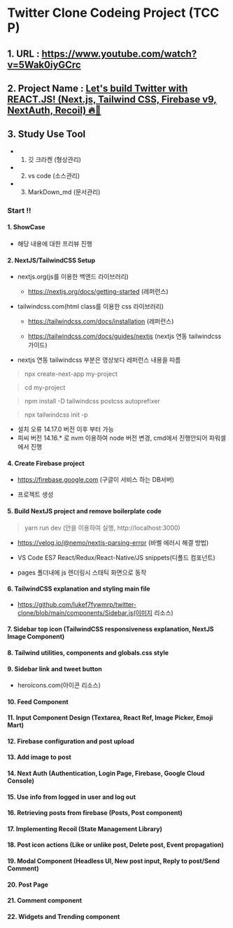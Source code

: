 # Twitter Clone Codeing Project (TCC P)

## 1. URL : https://www.youtube.com/watch?v=5Wak0iyGCrc

## 2. Project Name : [Let's build Twitter with REACT.JS! (Next.js, Tailwind CSS, Firebase v9, NextAuth, Recoil) 🔥🚀](https://www.youtube.com/watch?v=5Wak0iyGCrc)

## 3. Study Use Tool

- 1.  깃 크라켄 (형상관리)

- 2.  vs code (소스관리)

- 3.  MarkDown_md (문서관리)

### Start !!

#### 1. ShowCase

- 해당 내용에 대한 프리뷰 진행

#### 2. NextJS/TailwindCSS Setup

- nextjs.org(js를 이용한 백엔드 라이브러리)

  - https://nextjs.org/docs/getting-started (레퍼런스)

- tailwindcss.com(html class를 이용한 css 라이브러리)

  - https://tailwindcss.com/docs/installation (레퍼런스)

  - https://tailwindcss.com/docs/guides/nextjs (nextjs 연동 tailwindcss 가이드)

- nextjs 연동 tailwindcss 부분은 영상보다 레퍼런스 내용을 따름

> npx create-next-app my-project

> cd my-project

> npm install -D tailwindcss postcss autoprefixer

> npx tailwindcss init -p

- 설치 오류 14.17.0 버전 이후 부터 가능
- 피씨 버전 14.16.\* 로 nvm 이용하여 node 버전 변경, cmd에서 진행안되어 파워셀에서 진행

#### 4. Create Firebase project

- https://firebase.google.com (구글이 서비스 하는 DB서버)

- 프로젝트 생성

#### 5. Build NextJS project and remove boilerplate code

> yarn run dev (얀을 이용하여 실행, http://localhost:3000)

- https://velog.io/@nemo/nextjs-parsing-error (바벨 에러시 해결 방법)

- VS Code ES7 React/Redux/React-Native/JS snippets(디폴드 컴포넌트)

- pages 폴더내에 js 렌더링시 스태틱 화면으로 동작

#### 6. TailwindCSS explanation and styling main file

- https://github.com/lukef7fywmrp/twitter-clone/blob/main/components/Sidebar.js(이미지 리소스)

#### 7. Sidebar top icon (TailwindCSS responsiveness explanation, NextJS Image Component)

#### 8. Tailwind utilities, components and globals.css style

#### 9. Sidebar link and tweet button

- heroicons.com(아이콘 리소스)

#### 10. Feed Component

#### 11. Input Component Design (Textarea, React Ref, Image Picker, Emoji Mart)

#### 12. Firebase configuration and post upload

#### 13. Add image to post

#### 14. Next Auth (Authentication, Login Page, Firebase, Google Cloud Console)

#### 15. Use info from logged in user and log out

#### 16. Retrieving posts from firebase (Posts, Post component)

#### 17. Implementing Recoil (State Management Library)

#### 18. Post icon actions (Like or unlike post, Delete post, Event propagation)

#### 19. Modal Component (Headless UI, New post input, Reply to post/Send Comment)

#### 20. Post Page

#### 21. Comment component

#### 22. Widgets and Trending component
